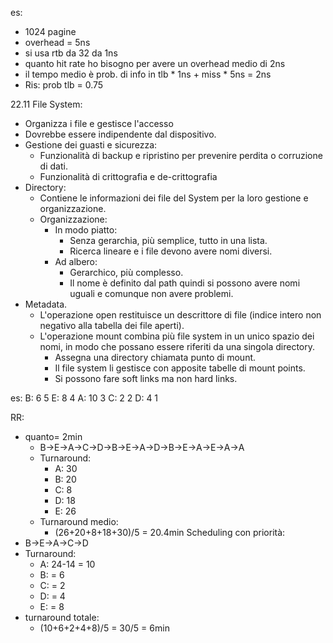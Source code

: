 
es: 
- 1024 pagine
- overhead = 5ns
- si usa rtb da 32 da 1ns
- quanto hit rate ho bisogno per avere un overhead medio di 2ns
- il tempo medio è prob. di info in tlb * 1ns + miss * 5ns = 2ns 
- Ris: prob tlb = 0.75


22.11
File System:
- Organizza i file e gestisce l'accesso
- Dovrebbe essere indipendente dal dispositivo.
- Gestione dei guasti e sicurezza:
	- Funzionalità di backup e ripristino per prevenire perdita o corruzione di dati.
	- Funzionalità di crittografia e de-crittografia
- Directory: 
	- Contiene le informazioni dei file del System per la loro gestione e organizzazione.
	- Organizzazione:
		- In modo piatto:
			- Senza gerarchia, più semplice, tutto in una lista.
			- Ricerca lineare e i file devono avere nomi diversi.
		- Ad albero:
			- Gerarchico, più complesso.
			- Il nome è definito dal path quindi si possono avere nomi uguali e comunque non avere problemi.
- Metadata.
	- L'operazione open restituisce un descrittore di file (indice intero non negativo alla tabella dei file aperti).
	- L'operazione mount combina più file system in un unico spazio dei nomi, in modo che possano essere riferiti da una singola directory.
		- Assegna una directory chiamata punto di mount.
		- Il file system li gestisce con apposite tabelle di mount points.
		- Si possono fare soft links ma non hard links.

es:
	B: 6       5
	E: 8        4
	A: 10     3
	C: 2       2
	D: 4       1

 RR:
- quanto= 2min
	- B->E->A->C->D->B->E->A->D->B->E->A->E->A->A
	- Turnaround: 
		- A: 30
		- B: 20
		- C: 8
		- D: 18
		- E: 26
	- Turnaround medio: 
		- (26+20+8+18+30)/5 = 20.4min
Scheduling con priorità:
- B->E->A->C->D
- Turnaround:
	- A: 24-14 = 10
	- B: = 6
	- C: = 2
	- D: = 4
	- E: = 8
- turnaround totale:
	- (10+6+2+4+8)/5 = 30/5 = 6min 
